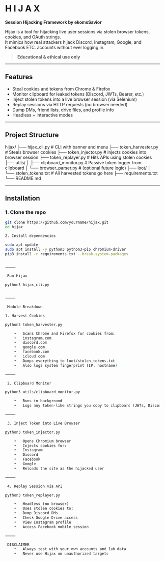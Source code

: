 
# H I J A X

**Session Hijacking Framework by ekomsSavior**
 

Hijax is a tool for hijacking live user sessions via stolen browser tokens, cookies, and OAuth strings.  
It mimics how real attackers hijack Discord, Instagram, Google, and Facebook ETC. accounts without ever logging in.

> **Educational & ethical use only** 

---

##  Features

-  Steal cookies and tokens from Chrome & Firefox
-  Monitor clipboard for leaked tokens (Discord, JWTs, Bearer, etc.)
-  Inject stolen tokens into a live browser session (via Selenium)
-  Replay sessions via HTTP requests (no browser needed)
-  Dump DMs, friend lists, drive files, and profile info
-  Headless + interactive modes

---

##  Project Structure

hijax/
├── hijax_cli.py             # CLI with banner and menu
├── token_harvester.py       # Steals browser cookies
├── token_injector.py        # Injects cookies into browser session
├── token_replayer.py        # Hits APIs using stolen cookies
├── utils/
│   ├── clipboard_monitor.py # Passive token logger from clipboard
│   └── browser_parser.py    # (optional future logic)
├── loot/
│   └── stolen_tokens.txt    # All harvested tokens go here
├── requirements.txt
└── README.md

---

## Installation

### 1. Clone the repo

```bash
git clone https://github.com/yourname/hijax.git
cd hijax

2. Install dependencies

sudo apt update
sudo apt install -y python3 python3-pip chromium-driver
pip3 install -r requirements.txt --break-system-packages


⸻

 Run Hijax

python3 hijax_cli.py


⸻

 Module Breakdown

1. Harvest Cookies

python3 token_harvester.py

	•	Scans Chrome and Firefox for cookies from:
	•	instagram.com
	•	discord.com
	•	google.com
	•	facebook.com
	•	icloud.com
	•	Dumps everything to loot/stolen_tokens.txt
	•	Also logs system fingerprint (IP, hostname)

⸻

 2. Clipboard Monitor

python3 utils/clipboard_monitor.py

	•	Runs in background
	•	Logs any token-like strings you copy to clipboard (JWTs, Discord tokens, Bearer headers)

⸻

 3. Inject Token into Live Browser

python3 token_injector.py

	•	Opens Chromium browser
	•	Injects cookies for:
	•	Instagram
	•	Discord
	•	Facebook
	•	Google
	•	Reloads the site as the hijacked user

⸻

 4. Replay Session via API

python3 token_replayer.py

	•	Headless (no browser)
	•	Uses stolen cookies to:
	•	Dump Discord DMs
	•	Check Google Drive access
	•	View Instagram profile
	•	Access Facebook mobile session

⸻

 DISCLAIMER
	•	Always test with your own accounts and lab data
	•	Never use Hijax on unauthorized targets 
